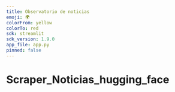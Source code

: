 ```yaml
---
title: Observatorio de noticias
emoji: 🌍
colorFrom: yellow
colorTo: red
sdk: streamlit
sdk_version: 1.9.0
app_file: app.py
pinned: false
---
```


# Scraper_Noticias_hugging_face

